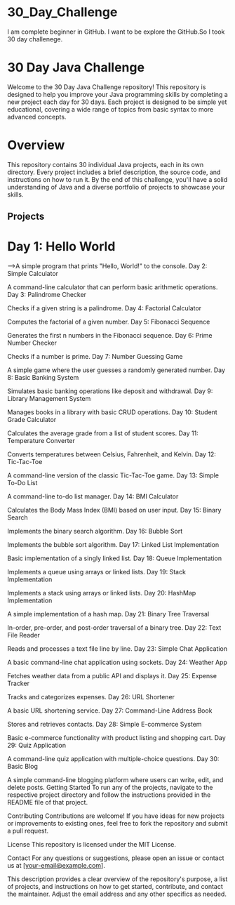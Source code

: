 # 30_Day_Challenge
I am complete beginner in GitHub. I want to be explore the GitHub.So I took 30 day challenege.

# 30 Day Java Challenge

Welcome to the 30 Day Java Challenge repository! This repository is designed to help you improve your Java programming skills by completing a new project each day for 30 days. Each project is designed to be simple yet educational, covering a wide range of topics from basic syntax to more advanced concepts.
# Overview
This repository contains 30 individual Java projects, each in its own directory. Every project includes a brief description, the source code, and instructions on how to run it. By the end of this challenge, you'll have a solid understanding of Java and a diverse portfolio of projects to showcase your skills.
## Projects
# Day 1: Hello World
-->A simple program that prints "Hello, World!" to the console.
Day 2: Simple Calculator

A command-line calculator that can perform basic arithmetic operations.
Day 3: Palindrome Checker

Checks if a given string is a palindrome.
Day 4: Factorial Calculator

Computes the factorial of a given number.
Day 5: Fibonacci Sequence

Generates the first n numbers in the Fibonacci sequence.
Day 6: Prime Number Checker

Checks if a number is prime.
Day 7: Number Guessing Game

A simple game where the user guesses a randomly generated number.
Day 8: Basic Banking System

Simulates basic banking operations like deposit and withdrawal.
Day 9: Library Management System

Manages books in a library with basic CRUD operations.
Day 10: Student Grade Calculator

Calculates the average grade from a list of student scores.
Day 11: Temperature Converter

Converts temperatures between Celsius, Fahrenheit, and Kelvin.
Day 12: Tic-Tac-Toe

A command-line version of the classic Tic-Tac-Toe game.
Day 13: Simple To-Do List

A command-line to-do list manager.
Day 14: BMI Calculator

Calculates the Body Mass Index (BMI) based on user input.
Day 15: Binary Search

Implements the binary search algorithm.
Day 16: Bubble Sort

Implements the bubble sort algorithm.
Day 17: Linked List Implementation

Basic implementation of a singly linked list.
Day 18: Queue Implementation

Implements a queue using arrays or linked lists.
Day 19: Stack Implementation

Implements a stack using arrays or linked lists.
Day 20: HashMap Implementation

A simple implementation of a hash map.
Day 21: Binary Tree Traversal

In-order, pre-order, and post-order traversal of a binary tree.
Day 22: Text File Reader

Reads and processes a text file line by line.
Day 23: Simple Chat Application

A basic command-line chat application using sockets.
Day 24: Weather App

Fetches weather data from a public API and displays it.
Day 25: Expense Tracker

Tracks and categorizes expenses.
Day 26: URL Shortener

A basic URL shortening service.
Day 27: Command-Line Address Book

Stores and retrieves contacts.
Day 28: Simple E-commerce System

Basic e-commerce functionality with product listing and shopping cart.
Day 29: Quiz Application

A command-line quiz application with multiple-choice questions.
Day 30: Basic Blog

A simple command-line blogging platform where users can write, edit, and delete posts.
Getting Started
To run any of the projects, navigate to the respective project directory and follow the instructions provided in the README file of that project.

Contributing
Contributions are welcome! If you have ideas for new projects or improvements to existing ones, feel free to fork the repository and submit a pull request.

License
This repository is licensed under the MIT License.

Contact
For any questions or suggestions, please open an issue or contact us at [your-email@example.com].

This description provides a clear overview of the repository's purpose, a list of projects, and instructions on how to get started, contribute, and contact the maintainer. Adjust the email address and any other specifics as needed.











